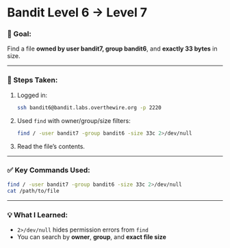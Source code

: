 # Bandit Level 6 → Level 7

### 🔐 Goal:
Find a file **owned by user bandit7, group bandit6**, and **exactly 33 bytes** in size.

---

### 🧪 Steps Taken:

1. Logged in:
   ```bash
   ssh bandit6@bandit.labs.overthewire.org -p 2220
   ```

2. Used `find` with owner/group/size filters:
   ```bash
   find / -user bandit7 -group bandit6 -size 33c 2>/dev/null
   ```

3. Read the file’s contents.

---

### ✅ Key Commands Used:

```bash
find / -user bandit7 -group bandit6 -size 33c 2>/dev/null
cat /path/to/file
```

---

### 💡 What I Learned:

- `2>/dev/null` hides permission errors from `find`
- You can search by **owner**, **group**, and **exact file size**
